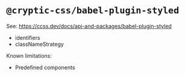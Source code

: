 # `@cryptic-css/babel-plugin-styled`

See: https://ccss.dev/docs/api-and-packages/babel-plugin-styled


- identifiers
- classNameStrategy


Known limitations:
- Predefined components
